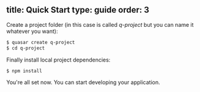 title: Quick Start
type: guide
order: 3
---

Create a project folder (in this case is called *q-project* but you can name it whatever you want):
``` bash
$ quasar create q-project
$ cd q-project
```

Finally install local project dependencies:
``` bash
$ npm install
```

You're all set now. You can start developing your application.
